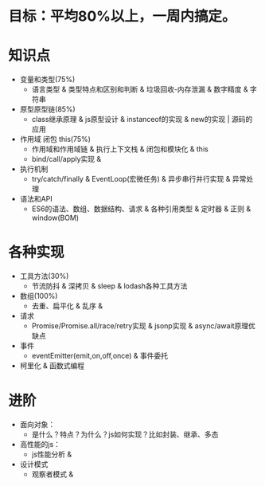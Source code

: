# 目标：平均80%以上，一周内搞定。
# 知识点
* 变量和类型(75%)
    - 语言类型 & 类型特点和区别和判断 & 垃圾回收-内存泄漏 & 数字精度 & 字符串
* 原型原型链(85%)
    - class继承原理 & js原型设计 & instanceof的实现 & new的实现 | 源码的应用
* 作用域 闭包 this(75%)
    - 作用域和作用域链 & 执行上下文栈 & 闭包和模块化 & this
    - bind/call/apply实现 & 
* 执行机制
    - try/catch/finally & EventLoop(宏微任务) & 异步串行并行实现 & 异常处理
* 语法和API
    - ES6的语法、数组、数据结构、请求 & 各种引用类型 & 定时器 & 正则 & window(BOM)

# 各种实现
* 工具方法(30%)
    - 节流防抖 & 深拷贝 & sleep & lodash各种工具方法
* 数组(100%)
    - 去重、扁平化 & 乱序 & 
* 请求
    - Promise/Promise.all/race/retry实现 & jsonp实现 & async/await原理优缺点
* 事件
    - eventEmitter(emit,on,off,once) & 事件委托
* 柯里化 & 函数式编程

# 进阶
* 面向对象：
    - 是什么？特点？为什么？js如何实现？比如封装、继承、多态
* 高性能的js：
    - js性能分析 & 
* 设计模式
    - 观察者模式 & 
